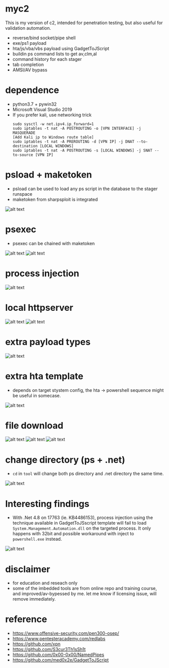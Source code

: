 # myc2
This is my version of c2, intended for penetration testing, but also useful for validation automation. 

* reverse/bind socket/pipe shell
* exe/ps1 payload
* hta/js/vba/vbs payload using GadgetToJScript
* buildin ps command lists to get av,clm,al
* command history for each stager
* tab completion
* AMSI/AV bypass

# dependence
* python3.7 + pywin32
* Microsoft Visual Studio 2019
* If you prefer kali, use networking trick
  ```
  sudo sysctl -w net.ipv4.ip_forward=1
  sudo iptables -t nat -A POSTROUTING -o [VPN INTERFACE] -j MASQUERADE
  [Add Kali ip to Windows route table]
  sudo iptables -t nat -A PREROUTING -d [VPN IP] -j DNAT --to-destination [LOCAL WINDOWS]
  sudo iptables -t nat -A POSTROUTING -s [LOCAL WINDOWS] -j SNAT --to-source [VPN IP]
  ```


# psload + maketoken
* psload can be used to load any ps script in the database to the stager runspace
* maketoken from sharpsploit is integrated

![alt text](img/psexec.png)

# psexec
* psexec can be chained with maketoken

![alt text](img/psexec2.png)
![alt text](img/psexec3.png)

# process injection

![alt text](img/inject.png)

# local httpserver
![alt text](img/localserver.png)
![alt text](img/localserver2.png)

# extra payload types
![alt text](img/gtojs.png)

# extra hta template
* depends on target stystem config, the hta -> powershell sequence might be useful in somecase. 
 
![alt text](img/hta.png)

# file download
![alt text](img/download1.png)
![alt text](img/download2.png)
![alt text](img/download3.png)

# change directory (ps + .net)
* `cd` in `tool` will change both ps directory and .net directory the same time. 

![alt text](img/cd.png)

# Interesting findings
* With .Net 4.8 on 17763 (ie. KB4486153), process injection using the technique available in GadgetToJSscript template will fail to load `System.Management.Automation.dll` on the targeted process. It only happens with 32bit and possible workaround with inject to `powershell.exe` instead. 

![alt text](img/pierror.png)

# disclaimer
* for education and reseach only
* some of the imbedded tools are from online repo and training course, and improved/av-bypessed by me. let me know if licensing issue, will remove immediately.

# reference
* https://www.offensive-security.com/pen300-osep/
* https://www.pentesteracademy.com/redlabs
* https://github.com/xpn
* https://github.com/S3cur3Th1sSh1t
* https://github.com/0x00-0x00/NamedPipes
* https://github.com/med0x2e/GadgetToJScript 

